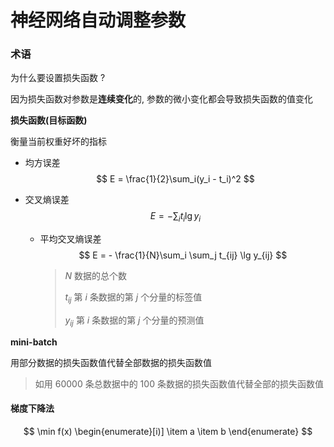 # 神经网络自动调整参数

### 术语

为什么要设置损失函数 ?

因为损失函数对参数是**连续变化**的, 参数的微小变化都会导致损失函数的值变化

**损失函数(目标函数)**

衡量当前权重好坏的指标

* 均方误差
  $$
  E = \frac{1}{2}\sum_i(y_i - t_i)^2
  $$
  

* 交叉熵误差
  $$
  E = -\sum_i t_i \lg y_i
  $$

  * 平均交叉熵误差
    $$
    E = - \frac{1}{N}\sum_i \sum_j t_{ij} \lg y_{ij}
    $$

    > $N$ 数据的总个数
    >
    > $t_{ij}$​ 第 $i$​ 条数据的第 $j$​ 个分量的标签值
    >
    > $y_{ij}$ 第 $i$ 条数据的第 $j$ 个分量的预测值

**mini-batch**

用部分数据的损失函数值代替全部数据的损失函数值

> 如用 60000 条总数据中的 100 条数据的损失函数值代替全部的损失函数值

#### 梯度下降法

$$
\min f(x)
\begin{enumerate}[i)]
\item a
\item b
\end{enumerate}
$$

